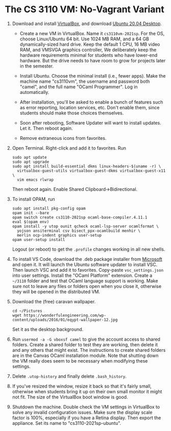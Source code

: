 # The CS 3110 VM: No-Vagrant Variant

1. Download and install [VirtualBox][], and download
   [Ubuntu 20.04 Desktop][ubuntu].

   - Create a new VM in VirtualBox. Name it `cs3110vm-2021sp`. For the OS,
     choose Linux/Ubuntu 64 bit. Use 1024 MB RAM, and a 64 GB dynamically-sized
     hard drive. Keep the default 1 CPU, 16 MB video RAM, and VMSVGA graphics
     controller, We deliberately keep the hardware requirements minimal for
     students who have lower-end hardware. But the drive needs to have room to
     grow for projects later in the semester.

   - Install Ubuntu. Choose the minimal install (i.e., fewer apps). Make the
     machine name "cs3110vm", the username and password both "camel", and the
     full name "OCaml Programmer". Log in automatically.

   - After installation, you'll be asked to enable a bunch of features such
     as error reporting, location services, etc. Don't enable them, since
     students should make those choices themselves.

   - Soon after rebooting, Software Updater will want to install updates. Let
     it. Then reboot again.

   - Remove extraneous icons from favorites.

2. Open Terminal. Right-click and add it to favorites. Run
   ```
   sudo apt update
   sudo apt upgrade
   sudo apt install build-essential dkms linux-headers-$(uname -r) \
     virtualbox-guest-utils virtualbox-guest-dkms virtualbox-guest-x11 \
     vim emacs rlwrap
   ```
   Then reboot again.  Enable Shared Clipboard->Bidirectional.
   
3. To install OPAM, run
   ```
   sudo apt install pkg-config opam
   opam init --bare
   opam switch create cs3110-2021sp ocaml-base-compiler.4.11.1
   eval $(opam env)
   opam install -y utop ounit qcheck ocaml-lsp-server ocamlformat \
     yojson ansiterminal csv bisect_ppx-ocamlbuild menhir \
     merlin ocp-indent graphics user-setup
   opam user-setup install
   ```
   Logout (or reboot) to get the `.profile` changes working in all new shells.

4. To install VS Code, download the .deb package installer from
   [Microsoft][vsc] and open it. It will launch the Ubuntu software updater to
   install VSC. Then launch VSC and add it to favorites. Copy-paste
   `vsc_settings.json` into user settings. Install the "OCaml Platform"
   extension. Create a `~/3110` folder and test that OCaml language support is
   working. Make sure not to leave any files or folders open when you close it,
   otherwise they will be opened in the distributed VM.

5. Download the (free) caravan wallpaper.
   ```
   cd ~/Pictures
   wget https://wonderfulengineering.com/wp-content/uploads/2016/01/eqypt-wallpaper-12.jpg
   ```
   Set it as the desktop background.

6. Run `usermod -a -G vboxsf camel` to give the account access to shared 
   folders. Create a shared folder to test they are working, then delete it
   and any others that might exist. The instructions to create shared folders
   are in the Canvas OCaml installation module. Note that shutting down the
   VM really does seem to be necessary when modifying these settings.

7. Delete `.utop-history` and finally delete `.bash_history`.

8. If you've resized the window, resize it back so that it's fairly small,
   otherwise when students bring it up on their own small monitor it might not
   fit. The size of the VirtualBox boot window is good.

9. Shutdown the machine. Double check the VM settings in VirtualBox to solve any
   invalid configuration issues. Make sure the display scale factor is 100%,
   especially if you have a Retina display. Then export the appliance. Set its
   name to "cs3110-2021sp-ubuntu".

[VirtualBox]: https://www.virtualbox.org/wiki/Downloads
[ubuntu]: https://releases.ubuntu.com/20.04/
[vsc]: https://code.visualstudio.com/docs/setup/linux
